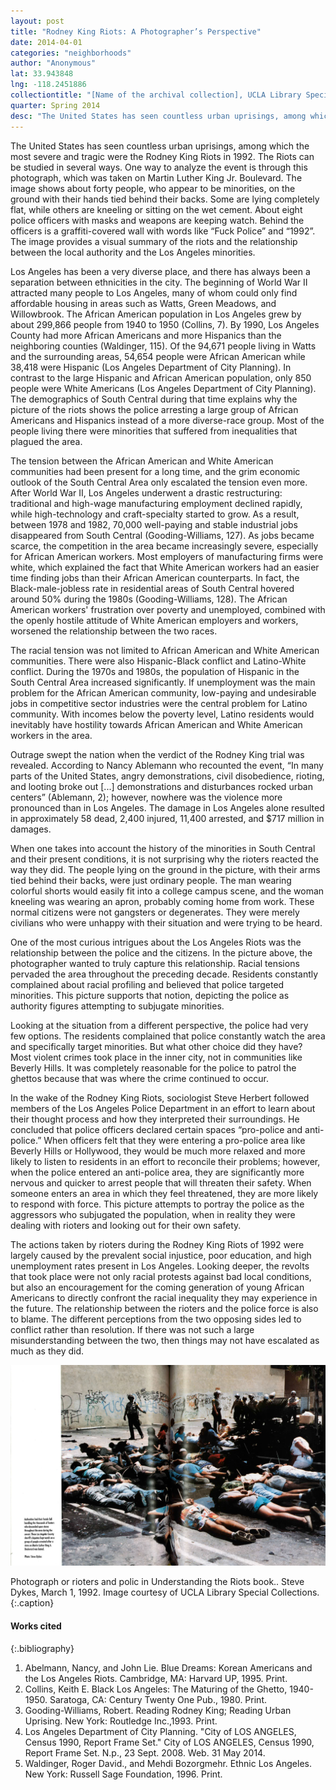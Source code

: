 ```yaml
---
layout: post
title: "Rodney King Riots: A Photographer’s Perspective"
date: 2014-04-01
categories: "neighborhoods"
author: "Anonymous"
lat: 33.943848
lng: -118.2451886
collectiontitle: "[Name of the archival collection], UCLA Library Special Collections"
quarter: Spring 2014
desc: "The United States has seen countless urban uprisings, among which the most severe and tragic were the Rodney King Riots in 1992. The Riots can be studied in several ways. One way to analyze the event is through this photograph, which was taken on Martin Luther King Jr. Boulevard. The image shows about forty people, who appear to be minorities, on the ground with their hands tied behind their backs. Some are lying completely flat, while others are kneeling or sitting on the wet cement. About eight police officers with masks and weapons are keeping watch. Behind the officers is a graffiti-covered wall with words like “Fuck Police” and “1992”. The image provides a visual summary of the riots and the relationship between the local authority and the Los Angeles minorities."
---
```

The United States has seen countless urban uprisings, among which the most severe and tragic were the Rodney King Riots in 1992. The Riots can be studied in several ways. One way to analyze the event is through this photograph, which was taken on Martin Luther King Jr. Boulevard. The image shows about forty people, who appear to be minorities, on the ground with their hands tied behind their backs. Some are lying completely flat, while others are kneeling or sitting on the wet cement. About eight police officers with masks and weapons are keeping watch. Behind the officers is a graffiti-covered wall with words like “Fuck Police” and “1992”. The image provides a visual summary of the riots and the relationship between the local authority and the Los Angeles minorities.

Los Angeles has been a very diverse place, and there has always been a separation between ethnicities in the city. The beginning of World War II attracted many people to Los Angeles, many of whom could only find affordable housing in areas such as Watts, Green Meadows, and Willowbrook. The African American population in Los Angeles grew by about 299,866 people from 1940 to 1950 (Collins, 7). By 1990, Los Angeles County had more African Americans and more Hispanics than the neighboring counties (Waldinger, 115). Of the 94,671 people living in Watts and the surrounding areas, 54,654 people were African American while 38,418 were Hispanic (Los Angeles Department of City Planning). In contrast to the large Hispanic and African American population, only 850 people were White Americans (Los Angeles Department of City Planning). The demographics of South Central during that time explains why the picture of the riots shows the police arresting a large group of African Americans and Hispanics instead of a more diverse-race group. Most of the people living there were minorities that suffered from inequalities that plagued the area.

The tension between the African American and White American communities had been present for a long time, and the grim economic outlook of the South Central Area only escalated the tension even more. After World War II, Los Angeles underwent a drastic restructuring: traditional and high-wage manufacturing employment declined rapidly, while high-technology and craft-specialty started to grow. As a result, between 1978 and 1982, 70,000 well-paying and stable industrial jobs disappeared from South Central (Gooding-Williams, 127). As jobs became scarce, the competition in the area became increasingly severe, especially for African American workers. Most employers of manufacturing firms were white, which explained the fact that White American workers had an easier time finding jobs than their African American counterparts. In fact, the Black-male-jobless rate in residential areas of South Central hovered around 50% during the 1980s (Gooding-Williams, 128). The African American workers' frustration over poverty and unemployed, combined with the openly hostile attitude of White American employers and workers, worsened the relationship between the two races.

The racial tension was not limited to African American and White American communities. There were also Hispanic-Black conflict and Latino-White conflict. During the 1970s and 1980s, the population of Hispanic in the South Central Area increased significantly. If unemployment was the main problem for the African American community, low-paying and undesirable jobs in competitive sector industries were the central problem for Latino community. With incomes below the poverty level, Latino residents would inevitably have hostility towards African American and White American workers in the area.

Outrage swept the nation when the verdict of the Rodney King trial was revealed. According to Nancy Ablemann who recounted the event, “In many parts of the United States, angry demonstrations, civil disobedience, rioting, and looting broke out [...] demonstrations and disturbances rocked urban centers” (Ablemann, 2); however, nowhere was the violence more pronounced than in Los Angeles. The damage in Los Angeles alone resulted in approximately 58 dead, 2,400 injured, 11,400 arrested, and $717 million in damages.

When one takes into account the history of the minorities in South Central and their present conditions, it is not surprising why the rioters reacted the way they did. The people lying on the ground in the picture, with their arms tied behind their backs, were just ordinary people. The man wearing colorful shorts would easily fit into a college campus scene, and the woman kneeling was wearing an apron, probably coming home from work. These normal citizens were not gangsters or degenerates. They were merely civilians who were unhappy with their situation and were trying to be heard.

One of the most curious intrigues about the Los Angeles Riots was the relationship between the police and the citizens. In the picture above, the photographer wanted to truly capture this relationship. Racial tensions pervaded the area throughout the preceding decade. Residents constantly complained about racial profiling and believed that police targeted minorities. This picture supports that notion, depicting the police as authority figures attempting to subjugate minorities.

Looking at the situation from a different perspective, the police had very few options. The residents complained that police constantly watch the area and specifically target minorities. But what other choice did they have? Most violent crimes took place in the inner city, not in communities like Beverly Hills. It was completely reasonable for the police to patrol the ghettos because that was where the crime continued to occur.

In the wake of the Rodney King Riots, sociologist Steve Herbert followed members of the Los Angeles Police Department in an effort to learn about their thought process and how they interpreted their surroundings. He concluded that police officers declared certain spaces “pro-police and anti-police.” When officers felt that they were entering a pro-police area like Beverly Hills or Hollywood, they would be much more relaxed and more likely to listen to residents in an effort to reconcile their problems; however, when the police entered an anti-police area, they are significantly more nervous and quicker to arrest people that will threaten their safety. When someone enters an area in which they feel threatened, they are more likely to respond with force. This picture attempts to portray the police as the aggressors who subjugated the population, when in reality they were dealing with rioters and looking out for their own safety.

The actions taken by rioters during the Rodney King Riots of 1992 were largely caused by the prevalent social injustice, poor education, and high unemployment rates present in Los Angeles. Looking deeper, the revolts that took place were not only racial protests against bad local conditions, but also an encouragement for the coming generation of young African Americans to directly confront the racial inequality they may experience in the future. The relationship between the rioters and the police force is also to blame. The different perceptions from the two opposing sides led to conflict rather than resolution. If there was not such a large misunderstanding between the two, then things may not have escalated as much as they did.


![[Los Angeles County sheriff&#39;s deputies keep watch  on a group of people arrested after looting a store. Suspects are mostly laying face down with their hands tied behind their back, a few are kneeling. The wall in the background has graffiti.]](images/understanding_the_riots.jpg)

Photograph or rioters and polic in Understanding the Riots book.. Steve Dykes, March 1, 1992. Image courtesy of UCLA Library Special Collections.
   {:.caption}


#### Works cited

{:.bibliography}
1. Abelmann, Nancy, and John Lie. Blue Dreams: Korean Americans and the Los Angeles Riots. Cambridge, MA: Harvard UP, 1995. Print.
2. Collins, Keith E. Black Los Angeles: The Maturing of the Ghetto, 1940-1950. Saratoga, CA: Century Twenty One Pub., 1980. Print.
3. Gooding-Williams, Robert. Reading Rodney King; Reading Urban Uprising. New York: Routledge Inc.,1993. Print.
4. Los Angeles Department of City Planning. &quot;City of LOS ANGELES, Census 1990, Report Frame Set.&quot; City of LOS ANGELES, Census 1990, Report Frame Set. N.p., 23 Sept. 2008. Web. 31 May 2014.
5. Waldinger, Roger David., and Mehdi Bozorgmehr. Ethnic Los Angeles. New York: Russell Sage Foundation, 1996. Print.
